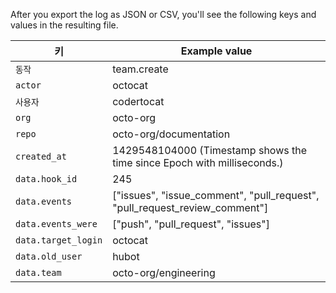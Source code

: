 After you export the log as JSON or CSV, you'll see the following keys and values in the resulting file.

| 키                   | Example value                                                                  |
| ------------------- | ------------------------------------------------------------------------------ |
| `동작`                | team.create                                                                    |
| `actor`             | octocat                                                                        |
| `사용자`               | codertocat                                                                     |
| `org`               | octo-org                                                                       |
| `repo`              | octo-org/documentation                                                         |
| `created_at`        | 1429548104000 (Timestamp shows the time since Epoch with milliseconds.)        |
| `data.hook_id`      | 245                                                                            |
| `data.events`       | ["issues", "issue_comment", "pull_request", "pull_request_review_comment"] |
| `data.events_were`  | ["push", "pull_request", "issues"]                                             |
| `data.target_login` | octocat                                                                        |
| `data.old_user`     | hubot                                                                          |
| `data.team`         | octo-org/engineering                                                           |
